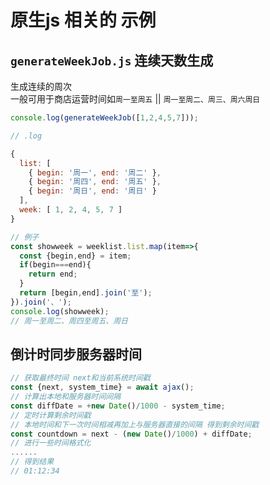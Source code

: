 # 原生js 相关的 示例

## `generateWeekJob.js` 连续天数生成
生成连续的周次  
一般可用于商店运营时间如`周一至周五` || `周一至周二、周三、周六周日`  

```JavaScript
console.log(generateWeekJob([1,2,4,5,7]));

// .log 

{
  list: [
    { begin: '周一', end: '周二' },
    { begin: '周四', end: '周五' },
    { begin: '周日', end: '周日' }
  ],
  week: [ 1, 2, 4, 5, 7 ]
}

// 例子
const showweek = weeklist.list.map(item=>{
  const {begin,end} = item;
  if(begin===end){
    return end;
  }
  return [begin,end].join('至');
}).join('、');
console.log(showweek);
// 周一至周二、周四至周五、周日
```

## 倒计时同步服务器时间
```JavaScript
// 获取最终时间 next和当前系统时间戳
const {next, system_time} = await ajax();
// 计算出本地和服务器时间间隔
const diffDate = +new Date()/1000 - system_time;
// 定时计算剩余时间戳
// 本地时间和下一次时间相减再加上与服务器直接的间隔 得到剩余时间戳
const countdown = next - (new Date()/1000) + diffDate;
// 进行一些时间格式化
......
// 得到结果
// 01:12:34
```